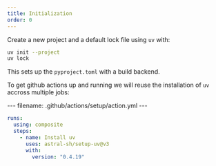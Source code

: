 ```yaml
---
title: Initialization
order: 0
---
```


Create a new project and a default lock file using `uv` with:

```bash
uv init --project
uv lock
```

This sets up the `pyproject.toml` with a build backend.

To get github actions up and running we will reuse the installation of `uv` accross multiple jobs:

--- filename: .github/actions/setup/action.yml ---
```yaml
runs:
  using: composite
  steps:
    - name: Install uv
      uses: astral-sh/setup-uv@v3
      with:
        version: "0.4.19"

```

